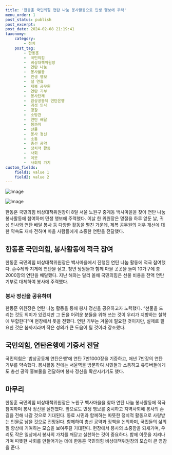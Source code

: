```yaml
---
title: '한동훈 국민의힘 연탄 나눔 봉사활동으로 민생 행보에 주력'
menu_order: 1
post_status: publish
post_excerpt: 
post_date: 2024-02-08 21:19:41
taxonomy:
    category:
        - 정치
    post_tag:
        - 한동훈
        -  국민의힘
        -  비상대책위원장
        -  연탄 나눔
        -  봉사활동
        -  민생 행보
        -  설 연휴
        -  제복 공무원
        -  연탄 기부
        -  봉사단체
        -  밥상공동체 연탄은행
        -  귀성 인사
        -  경찰
        -  소방관
        -  연탄 배달
        -  봄까지
        -  선물
        -  봉사 정신
        -  소통
        -  총선 공약
        -  정치적 활동
        -  사회
        -  이웃
        -  사회적 가치
custom_fields:
    field1: value 1
    field2: value 2
---
```


![Image](https://imgnews.pstatic.net/image/005/2024/02/08/2024020815134537144_1707372825_0019148954_20240208162301669.jpg?type=w647)

![Image](https://imgnews.pstatic.net/image/005/2024/02/08/2024020815191937155_1707373159_0019148954_20240208162301673.jpg?type=w647)

한동훈 국민의힘 비상대책위원장이 8일 서울 노원구 중계동 백사마을을 찾아 연탄 나눔 봉사활동에 참여하며 민생 행보에 주력했다. 이날 한 위원장은 명절을 하루 앞둔 날, 귀성 인사와 연탄 배달 봉사 등 다양한 활동을 펼친 가운데, 제복 공무원의 처우 개선에 대한 약속도 재차 전하며 마을 사람들에게 소중한 연탄을 전달했다.
## 한동훈 국민의힘, 봉사활동에 적극 참여
한동훈 국민의힘 비상대책위원장은 백사마을에서 진행된 연탄 나눔 활동에 적극 참여했다. 손수레와 지게에 연탄을 싣고, 청년 당원들과 함께 마을 곳곳을 돌며 10가구에 총 2000장의 연탄을 배달했다. 지난 해와는 달리 올해 국민의힘은 선물 비용을 전액 연탄 기부로 대체하여 봉사에 주력했다.
### 봉사 정신을 공유하며
한동훈 위원장은 연탄 나눔 활동을 통해 봉사 정신을 공유하고자 노력했다. “선물을 드리는 것도 의미가 있겠지만 그 돈을 어려운 분들을 위해 쓰는 것이 우리가 지향하는 철학에 부합한다”며 현장에서 뜻을 전했다. 연탄 기부는 겨울에 필요한 것이지만, 실제로 필요한 것은 봄까지라며 작은 성의가 큰 도움이 될 것이라 강조했다.
## 국민의힘, 연탄은행에 기증서 전달
국민의힘은 ‘밥상공동체 연탄은행’에 연탄 7만1000장을 기증하고, 매년 7만장의 연탄 기부를 약속했다. 봉사활동 전에는 서울역을 방문하여 시민들과 소통하고 유튜버들에게도 총선 공약 홍보물을 전달하며 봉사 정신을 확산시키기도 했다.
## 마무리
한동훈 국민의힘 비상대책위원장은 노원구 백사마을을 찾아 연탄 나눔 봉사활동에 적극 참여하며 봉사 정신을 실천했다. 앞으로도 민생 행보를 중시하고 지역사회에 봉사의 손길을 전해 나갈 것으로 기대된다. 동료 시민과 함께하는 따뜻한 정치적 활동으로 사랑받는 인물로 남을 것으로 전망된다. 함께하여 총선 공약과 정책을 논의하며, 국민들의 삶의 질 향상에 기여하는 모습을 보여주길 기대한다. 현장에서 봉사의 소중함을 되새기며, 우리도 작은 일상에서 봉사의 가치를 깨닫고 실천하는 것이 중요하다. 함께 이웃을 지켜나가며 따뜻한 사회를 만들어가는 데에 한동훈 국민의힘 비상대책위원장의 모습이 큰 영감을 준다.
